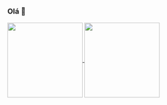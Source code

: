 ### Olá 👋

  <a href="https://github.com/kellyohana">
  <img height="170em" align="center" src="https://github-readme-stats.vercel.app/api?username=kellyohana&show_icons=true&theme=radical&include_all_commits=true&count_private=true"/>
  <img height="170em" align="center" src="https://github-readme-stats.vercel.app/api/top-langs/?username=kellyohana&layout=compact&theme=radical"/>
 </a>
